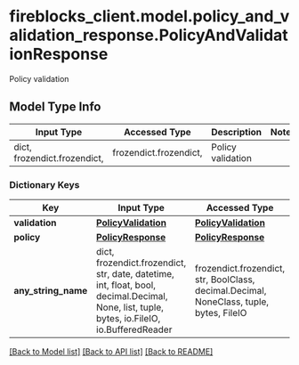 # fireblocks_client.model.policy_and_validation_response.PolicyAndValidationResponse

Policy validation

## Model Type Info
Input Type | Accessed Type | Description | Notes
------------ | ------------- | ------------- | -------------
dict, frozendict.frozendict,  | frozendict.frozendict,  | Policy validation | 

### Dictionary Keys
Key | Input Type | Accessed Type | Description | Notes
------------ | ------------- | ------------- | ------------- | -------------
**validation** | [**PolicyValidation**](PolicyValidation.md) | [**PolicyValidation**](PolicyValidation.md) |  | 
**policy** | [**PolicyResponse**](PolicyResponse.md) | [**PolicyResponse**](PolicyResponse.md) |  | 
**any_string_name** | dict, frozendict.frozendict, str, date, datetime, int, float, bool, decimal.Decimal, None, list, tuple, bytes, io.FileIO, io.BufferedReader | frozendict.frozendict, str, BoolClass, decimal.Decimal, NoneClass, tuple, bytes, FileIO | any string name can be used but the value must be the correct type | [optional]

[[Back to Model list]](../../README.md#documentation-for-models) [[Back to API list]](../../README.md#documentation-for-api-endpoints) [[Back to README]](../../README.md)

